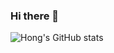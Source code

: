 ### Hi there 👋
![Hong's GitHub stats](https://github-readme-stats.vercel.app/api?username=1212Hong&include_all_commits=true&show_icons=true&theme=radical)
<!--
**1212Hong/1212Hong** is a ✨ _special_ ✨ repository because its `README.md` (this file) appears on your GitHub profile.

Here are some ideas to get you started:

- 🔭 I’m currently working on ...
- 🌱 I’m currently learning ...
- 👯 I’m looking to collaborate on ...
- 🤔 I’m looking for help with ...
- 💬 Ask me about ...
- 📫 How to reach me: ...
- 😄 Pronouns: ...
- ⚡ Fun fact: ...
-->
